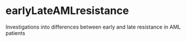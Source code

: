 # earlyLateAMLresistance
Investigations into differences between early and late resistance in AML patients
